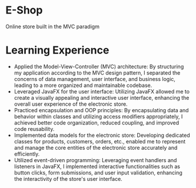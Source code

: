 # E-Shop

Online store built in the MVC paradigm

# Learning Experience

- Applied the Model-View-Controller (MVC) architecture: By structuring my application according to the MVC design pattern, I separated the concerns of data management, user interface, and business logic, leading to a more organized and maintainable codebase.
- Leveraged JavaFX for the user interface: Utilizing JavaFX allowed me to create a visually appealing and interactive user interface, enhancing the overall user experience of the electronic store.
- Practiced encapsulation and OOP principles: By encapsulating data and behavior within classes and utilizing access modifiers appropriately, I achieved better code organization, reduced coupling, and improved code reusability.
- Implemented data models for the electronic store: Developing dedicated classes for products, customers, orders, etc., enabled me to represent and manage the core entities of the electronic store accurately and efficiently.
- Utilized event-driven programming: Leveraging event handlers and listeners in JavaFX, I implemented interactive functionalities such as button clicks, form submissions, and user input validation, enhancing the interactivity of the store's user interface.
